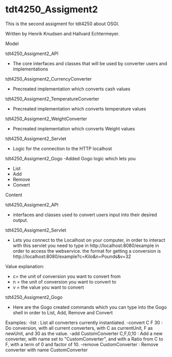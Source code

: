 # tdt4250_Assigment2
This is the second assigment for tdt4250 about OSGI.

Written by Henrik Knudsen and Hallvard Echtermeyer.


Model

tdt4250_Assigment2_API
 - The core interfaces and classes that will be used by converter users and implementations
 
tdt4250_Assigment2_CurrencyConverter
 - Precreated implementation which converts cash values
 
tdt4250_Assigment2_TemperatureConverter
 - Precreated implementation which converts temperature values
 
tdt4250_Assigment2_WeightConverter
 - Precreated implementation which converts Weight values
 
tdt4250_Assigment2_Servlet
 - Logic for the connection to the HTTP localhost  
 
tdt4250_Assigment2_Gogo
 -Added Gogo logic which lets you 
  - List
  - Add
  - Remove
  - Convert
  
Content

tdt4250_Assigment2_API
 - interfaces and classes used to convert users input into their desired output.
 
tdt4250_Assigment2_Servlet
 - Lets you connect to the Localhost on your computer, in order to interact with this servlet you need to type in http://localhost:8080/example in order to access the webservice. the format for getting a conversion is http://localhost:8080/example?c=Kilo&n=Pounds&v=32
 
 Value  explanation:
 - c= the unit of conversion you want to convert from
 - n = the unit of conversion you want to convert to
 - v = the value you want to convert
  
 
 tdt4250_Assigment2_Gogo
 - Here are the Gogo created commands which you can type into the Gogo shell in order to List, Add, Remove and Convert
 
 Examples:
 -list : List all converters currently instantiated.
 -convert C F 30 : Do conversion, with all current converters, with C as currentUnit, F as newUnit, and 30 as the value.
 -add CustomConverter C,F,0,10 : Add a new converter, with name set to "CustomConverter", and with a Ratio from C to F, with a term of 0 and factor of 10. 
-remove CustomConverter : Remove converter with name CustomConverter

 
 




 


